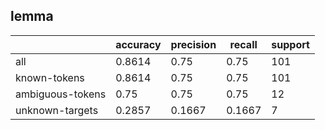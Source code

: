 
## lemma

|                  | accuracy | precision | recall | support |
|------------------|----------|-----------|--------|---------|
| all              | 0.8614   | 0.75      | 0.75   | 101     |
| known-tokens     | 0.8614   | 0.75      | 0.75   | 101     |
| ambiguous-tokens | 0.75     | 0.75      | 0.75   | 12      |
| unknown-targets  | 0.2857   | 0.1667    | 0.1667 | 7       |

